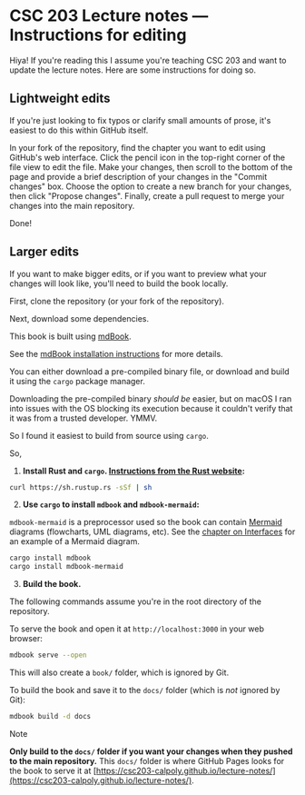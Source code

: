# CSC 203 Lecture notes — Instructions for editing

Hiya! If you're reading this I assume you're teaching CSC 203 and want to update the lecture notes. Here are some instructions for doing so.

## Lightweight edits

If you're just looking to fix typos or clarify small amounts of prose, it's easiest to do this within GitHub itself.

In your fork of the repository, find the chapter you want to edit using GitHub's web interface.
Click the pencil icon in the top-right corner of the file view to edit the file.
Make your changes, then scroll to the bottom of the page and provide a brief description of your changes in the "Commit changes" box.
Choose the option to create a new branch for your changes, then click "Propose changes".
Finally, create a pull request to merge your changes into the main repository.

Done!

## Larger edits

If you want to make bigger edits, or if you want to preview what your changes will look like, you'll need to build the book locally.

First, clone the repository (or your fork of the repository).

Next, download some dependencies.

This book is built using [mdBook](https://rust-lang.github.io/mdBook/).

See the [mdBook installation instructions](https://rust-lang.github.io/mdBook/guide/installation.html) for more details.

You can either download a pre-compiled binary file, or download and build it using the `cargo` package manager.

Downloading the pre-compiled binary _should be_ easier, but on macOS I ran into issues with the OS blocking its execution because it couldn't verify that it was from a trusted developer. YMMV.

So I found it easiest to build from source using `cargo`.

So,

1. **Install Rust and `cargo`. [Instructions from the Rust website](https://doc.rust-lang.org/cargo/getting-started/installation.html):**

```bash
curl https://sh.rustup.rs -sSf | sh
```

2. **Use `cargo` to install `mdbook` and `mdbook-mermaid`:**

`mdbook-mermaid` is a preprocessor used so the book can contain [Mermaid](https://mermaid.js.org/) diagrams (flowcharts, UML diagrams, etc). See the [chapter on Interfaces](src/07_interfaces/index.md) for an example of a Mermaid diagram.

```bash
cargo install mdbook
cargo install mdbook-mermaid
```

3. **Build the book.**

The following commands assume you're in the root directory of the repository.

To serve the book and open it at `http://localhost:3000` in your web browser:

```bash
mdbook serve --open
```

This will also create a `book/` folder, which is ignored by Git.

To build the book and save it to the `docs/` folder (which is _not_ ignored by Git):

```bash
mdbook build -d docs
```

> [!NOTE]
> **Only build to the `docs/` folder if you want your changes when they pushed to the main repository.**
> This `docs/` folder is where GitHub Pages looks for the book to serve it at [https://csc203-calpoly.github.io/lecture-notes/](https://csc203-calpoly.github.io/lecture-notes/).
